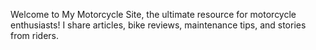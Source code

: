 
Welcome to My Motorcycle Site, the ultimate resource for motorcycle enthusiasts!
I share articles, bike reviews, maintenance tips, and stories from riders.
